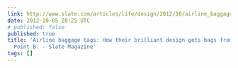 ```yaml
---
link: http://www.slate.com/articles/life/design/2012/10/airline_baggage_tags_how_their_brilliant_design_gets_bags_from_point_a_to_point_b_.single.html
date: 2012-10-05 20:25 UTC
# published: false
published: true
title: 'Airline baggage tags: How their brilliant design gets bags from Point A to
  Point B. - Slate Magazine'
tags: []
---
```



